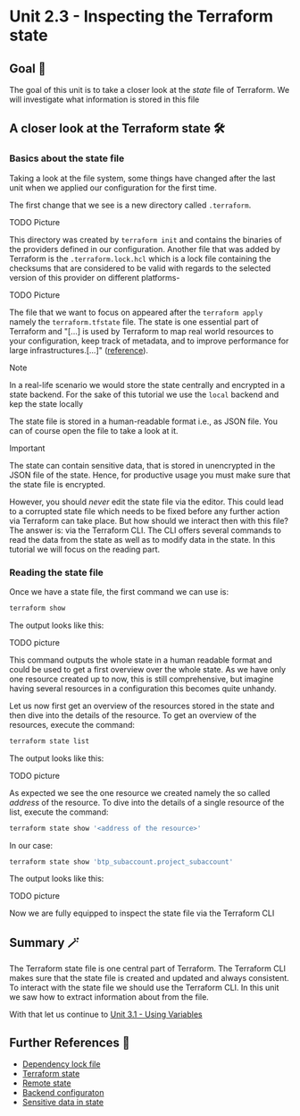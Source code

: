 # Unit 2.3 - Inspecting the Terraform state

## Goal 🎯

The goal of this unit is to take a closer look at the *state* file of Terraform. We will investigate what information is stored in this file

## A closer look at the Terraform state 🛠️

### Basics about the state file

Taking a look at the file system, some things have changed after the last unit when we applied our configuration for the first time.

The first change that we see is a new directory called `.terraform`.

TODO Picture

This directory was created by `terraform init` and contains the binaries of the providers defined in our configuration.
Another file that was added by Terraform is the `.terraform.lock.hcl` which is a lock file containing the checksums that are considered to be valid with regards to the selected version of this provider on different platforms-

TODO Picture

The file that we want to focus on appeared after the `terraform apply` namely the `terraform.tfstate` file. The state is one essential part of Terraform and "[...] is used by Terraform to map real world resources to your configuration, keep track of metadata, and to improve performance for large infrastructures.[...]" ([reference](https://developer.hashicorp.com/terraform/language/state)).

> [!NOTE]
> In a real-life scenario we would store the state centrally and encrypted in a state backend. For the sake of this tutorial we use the `local` backend and kep the state locally

The state file is stored in a human-readable format i.e., as JSON file. You can of course open the file to take a look at it.

> [!IMPORTANT]
> The state can contain sensitive data, that is stored in unencrypted in the JSON file of the state. Hence, for productive usage you must make sure that the state file is encrypted.

However, you should *never* edit the state file via the editor. This could lead to a corrupted state file which needs to be fixed before any further action via Terraform can take place.
But how should we interact then with this file? The answer is: via the Terraform CLI. The CLI offers several commands to read the data from the state as well as to modify data in the state. In this tutorial we will focus on the reading part.

### Reading the state file

Once we have a state file, the first command we can use is:

```bash
terraform show
```
The output looks like this:

TODO picture

This command outputs the whole state in a human readable format and could be used to get a first overview over the whole state. As we have only one resource created up to now, this is still comprehensive, but imagine having several resources in a configuration this becomes quite unhandy.

Let us now first get an overview of the resources stored in the state and then dive into the details of the resource. To get an overview of the resources, execute the command:

```bash
terraform state list
```

The output looks like this:

TODO picture

As expected we see the one resource we created namely the so called *address* of the resource. To dive into the details of a single resource of the list, execute the command:

```bash
terraform state show '<address of the resource>'
```

In our case:

```bash
terraform state show 'btp_subaccount.project_subaccount'
```

The output looks like this:

TODO picture

Now we are fully equipped to inspect the state file via the Terraform CLI

## Summary 🪄

The Terraform state file is one central part of Terraform. The Terraform CLI makes sure that the state file is created and updated and always consistent. To interact with the state file we should use the Terraform CLI. In this unit we saw how to extract information about from the file.

With that let us continue to [Unit 3.1 - Using Variables](../unit_3_1/README.md)

## Further References 📝

- [Dependency lock file](https://developer.hashicorp.com/terraform/language/files/dependency-lock)
- [Terraform state](https://developer.hashicorp.com/terraform/language/state)
- [Remote state](https://developer.hashicorp.com/terraform/language/state/remote)
- [Backend configuraton](https://developer.hashicorp.com/terraform/language/backend)
- [Sensitive data in state](https://developer.hashicorp.com/terraform/language/state/sensitive-data)

